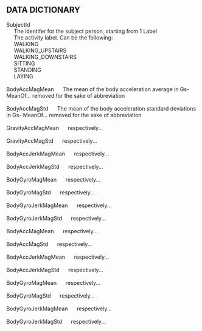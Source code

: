 <html>
<h2>DATA DICTIONARY</h2>
SubjectId<br>
&nbsp;&nbsp;&nbsp;&nbsp;&nbsp;The identifer for the subject person, starting from 1
Label<br>
&nbsp;&nbsp;&nbsp;&nbsp;&nbsp;The activity label. Can be the following:<br>
&nbsp;&nbsp;&nbsp;&nbsp;&nbsp;WALKING<br>
&nbsp;&nbsp;&nbsp;&nbsp;&nbsp;WALKING_UPSTAIRS<br>
&nbsp;&nbsp;&nbsp;&nbsp;&nbsp;WALKING_DOWNSTAIRS<br>
&nbsp;&nbsp;&nbsp;&nbsp;&nbsp;SITTING<br>
&nbsp;&nbsp;&nbsp;&nbsp;&nbsp;STANDING<br>
&nbsp;&nbsp;&nbsp;&nbsp;&nbsp;LAYING<br><br> 
BodyAccMagMean
&nbsp;&nbsp;&nbsp;&nbsp;&nbsp;The mean of the body acceleration average in Gs- MeanOf... removed for the sake of abbreviation<br><br>
BodyAccMagStd     
&nbsp;&nbsp;&nbsp;&nbsp;&nbsp;The mean of the  body acceleration standard deviations in Gs- MeanOf... removed for the sake of abbreviation<br><br>
GravityAccMagMean 
&nbsp;&nbsp;&nbsp;&nbsp;&nbsp;respectively...<br><br>
GravityAccMagStd    
&nbsp;&nbsp;&nbsp;&nbsp;&nbsp;respectively...<br><br>
BodyAccJerkMagMean  
&nbsp;&nbsp;&nbsp;&nbsp;&nbsp;respectively...<br><br>
BodyAccJerkMagStd 
&nbsp;&nbsp;&nbsp;&nbsp;&nbsp;respectively...<br><br>
BodyGyroMagMean    
&nbsp;&nbsp;&nbsp;&nbsp;&nbsp;respectively...<br><br>
BodyGyroMagStd    
&nbsp;&nbsp;&nbsp;&nbsp;&nbsp;respectively...<br><br>
BodyGyroJerkMagMean 
&nbsp;&nbsp;&nbsp;&nbsp;&nbsp;respectively...<br><br>
BodyGyroJerkMagStd 
&nbsp;&nbsp;&nbsp;&nbsp;&nbsp;respectively...<br><br>
BodyAccMagMean     
&nbsp;&nbsp;&nbsp;&nbsp;&nbsp;respectively...<br><br>
BodyAccMagStd      
&nbsp;&nbsp;&nbsp;&nbsp;&nbsp;respectively...<br><br>
BodyAccJerkMagMean  
&nbsp;&nbsp;&nbsp;&nbsp;&nbsp;respectively...<br><br>
BodyAccJerkMagStd  
&nbsp;&nbsp;&nbsp;&nbsp;&nbsp;respectively...<br><br>
BodyGyroMagMean 
&nbsp;&nbsp;&nbsp;&nbsp;&nbsp;respectively...<br><br>
BodyGyroMagStd    
&nbsp;&nbsp;&nbsp;&nbsp;&nbsp;respectively...<br><br>
BodyGyroJerkMagMean 
&nbsp;&nbsp;&nbsp;&nbsp;&nbsp;respectively...<br><br>
BodyGyroJerkMagStd 
&nbsp;&nbsp;&nbsp;&nbsp;&nbsp;respectively...<br><br>
</html>
